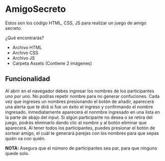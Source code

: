 # AmigoSecreto
Estos son los código HTML, CSS, JS para realizar un juego de amigo secreto.

¿Qué encontrarás?

- Archivo HTML
- Archivo CSS
- Archivo JS
- Carpeta Assets (Contiene 2 imágenes)

<H2>Funcionalidad</H2>
Al abrir en el navegador debes ingresar los nombres de los participantes uno por uno. No podras repetir nombre para no generar confuciones. Cada vez que ingreses un nombres presionando el botón de añadir, aparecerá una alerta que te dirá si fue un éxito el ingreso y confirmando el nombre ingresado. inmediatamente aparecerá el nonmbre ingresado en una lista en la parte de abajo del input. Si algún participante no desea o se retira del juego, podrás eliminarlo dando clic al nombre y al botón eliminar que aparecerá. Al tener todos los participantes, puedes presionar el botón de sortear amigo, el cuál te generará parejas con los nombres para que sepas quién va con quién.<br>

<STRONG> NOTA: </STRONG> Asegura que el número de participantes sea par, para que ninguno quede solo.
